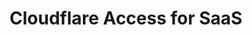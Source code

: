 ---
pcx_content_type: navigation
title: Cloudflare Access for SaaS
external_link: https://developers.cloudflare.com/cloudflare-one/tutorials/area-1/
weight: 11
_build:
  publishResources: false
  render: never
--- 